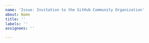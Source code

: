 ```yaml
---
name: 'Issue: Invitation to the GitHub Community Organization'
about: Name
title: ''
labels: ''
assignees: ''

---
```



